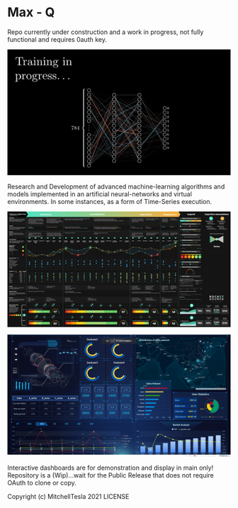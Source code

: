 # Max - Q    
Repo currently under construction and a work in progress, not fully functional and requires 0auth key.
<p align="center">
  <img src="BitesizedWeeBlacklemur-max-1mb.gif" alt="demo" />
</p>
Research and Development of advanced machine-learning algorithms and models implemented
in an artificial neural-networks and virtual environments.  In some instances, as a form of Time-Series execution.

<p align="center">
  <img src="CIM_animted_-4.gif" alt="demo" />
</p>

<p align="center">
  <img src="hzjh3zjk.gif" alt="demo" />
</p>


Interactive dashboards are for demonstration and display in main only!
Repository is a (Wip)...wait for the Public Release that does not require OAuth to clone or copy. 

Copyright (c) MitchellTesla  2021 LICENSE
